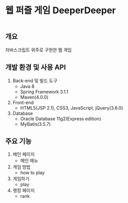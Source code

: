 # 웹 퍼즐 게임 DeeperDeeper
<img src="">

## 개요
자바스크립트 위주로 구현한 웹 게임

## 개발 환경 및 사용 API
1. Back-end 및 빌드 도구
   - Java 8
   - Spring Framework 3.1.1
   - Maven(4.0.0)
2. Front-end
   - HTML5(JSP 2.1), CSS3, JavaScript, jQuery(3.6.0)
3. Database
   - Oracle Database 11g2(Express edition)
   - MyBatis(3.5.7)

## 주요 기능
1. 메인 페이지
   - 메인 메뉴
2. 게임 방법
   - how to play
3. 게임하기
   - play
4. 랭킹 페이지
   - rank
